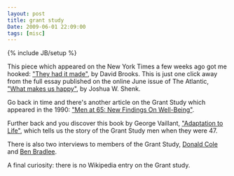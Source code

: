 ```yaml
---
layout: post
title: grant study
Date: 2009-06-01 22:09:00
tags: [misc]
---
```

{% include JB/setup %} 

This piece which appeared on the New York Times a few weeks ago got me hooked: ["They had it made"](http://www.nytimes.com/2009/05/12/opinion/12brooks.html), by David Brooks. This is just one click away from the full essay published on the online June issue of The Atlantic, ["What makes us happy"](http://www.theatlantic.com/doc/200906/happiness), by Joshua W. Shenk.  
  
Go back in time and there's another article on the Grant Study which appeared in the 1990: ["Men at 65: New Findings On Well-Being"](http://www.nytimes.com/1990/01/16/science/men-at-65-new-findings-on-well-being.html?fta=y).  
  
Further back and you discover this book by George Vaillant, ["Adaptation to Life"](http://books.google.it/books?id=SQdVNojI0O0C), which tells us the story of the Grant Study men when they were 47.  
  
There is also two interviews to members of the Grant Study, [Donald Cole](http://www.theatlantic.com/doc/200905u/donald-cole) and [Ben Bradlee](http://www.theatlantic.com/doc/200905u/ben-bradlee).  
  
A final curiosity: there is no Wikipedia entry on the Grant study. 
